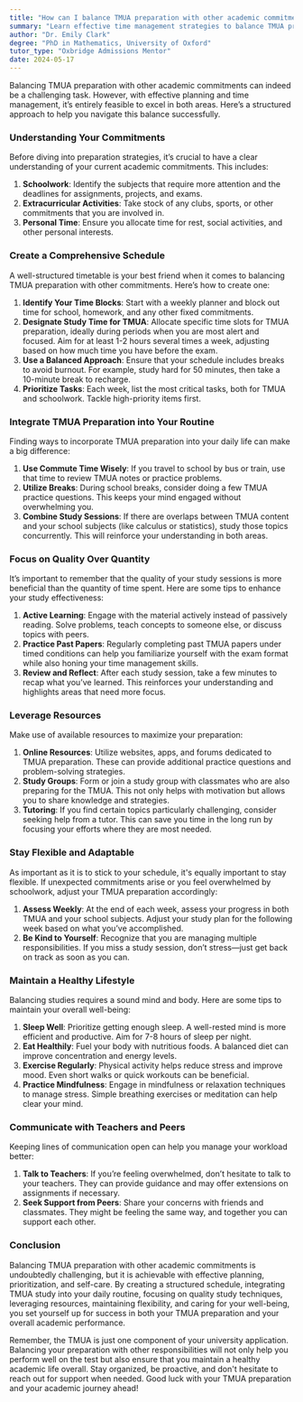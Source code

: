 ```yaml
---
title: "How can I balance TMUA preparation with other academic commitments?"
summary: "Learn effective time management strategies to balance TMUA preparation with academic commitments for success in both areas."
author: "Dr. Emily Clark"
degree: "PhD in Mathematics, University of Oxford"
tutor_type: "Oxbridge Admissions Mentor"
date: 2024-05-17
---
```


Balancing TMUA preparation with other academic commitments can indeed be a challenging task. However, with effective planning and time management, it’s entirely feasible to excel in both areas. Here’s a structured approach to help you navigate this balance successfully.

### Understanding Your Commitments

Before diving into preparation strategies, it’s crucial to have a clear understanding of your current academic commitments. This includes:

1. **Schoolwork**: Identify the subjects that require more attention and the deadlines for assignments, projects, and exams.
2. **Extracurricular Activities**: Take stock of any clubs, sports, or other commitments that you are involved in.
3. **Personal Time**: Ensure you allocate time for rest, social activities, and other personal interests. 

### Create a Comprehensive Schedule

A well-structured timetable is your best friend when it comes to balancing TMUA preparation with other commitments. Here’s how to create one:

1. **Identify Your Time Blocks**: Start with a weekly planner and block out time for school, homework, and any other fixed commitments. 
2. **Designate Study Time for TMUA**: Allocate specific time slots for TMUA preparation, ideally during periods when you are most alert and focused. Aim for at least 1-2 hours several times a week, adjusting based on how much time you have before the exam.
3. **Use a Balanced Approach**: Ensure that your schedule includes breaks to avoid burnout. For example, study hard for 50 minutes, then take a 10-minute break to recharge.
4. **Prioritize Tasks**: Each week, list the most critical tasks, both for TMUA and schoolwork. Tackle high-priority items first.

### Integrate TMUA Preparation into Your Routine

Finding ways to incorporate TMUA preparation into your daily life can make a big difference:

1. **Use Commute Time Wisely**: If you travel to school by bus or train, use that time to review TMUA notes or practice problems. 
2. **Utilize Breaks**: During school breaks, consider doing a few TMUA practice questions. This keeps your mind engaged without overwhelming you.
3. **Combine Study Sessions**: If there are overlaps between TMUA content and your school subjects (like calculus or statistics), study those topics concurrently. This will reinforce your understanding in both areas.

### Focus on Quality Over Quantity

It’s important to remember that the quality of your study sessions is more beneficial than the quantity of time spent. Here are some tips to enhance your study effectiveness:

1. **Active Learning**: Engage with the material actively instead of passively reading. Solve problems, teach concepts to someone else, or discuss topics with peers.
2. **Practice Past Papers**: Regularly completing past TMUA papers under timed conditions can help you familiarize yourself with the exam format while also honing your time management skills.
3. **Review and Reflect**: After each study session, take a few minutes to recap what you’ve learned. This reinforces your understanding and highlights areas that need more focus.

### Leverage Resources

Make use of available resources to maximize your preparation:

1. **Online Resources**: Utilize websites, apps, and forums dedicated to TMUA preparation. These can provide additional practice questions and problem-solving strategies.
2. **Study Groups**: Form or join a study group with classmates who are also preparing for the TMUA. This not only helps with motivation but allows you to share knowledge and strategies.
3. **Tutoring**: If you find certain topics particularly challenging, consider seeking help from a tutor. This can save you time in the long run by focusing your efforts where they are most needed.

### Stay Flexible and Adaptable

As important as it is to stick to your schedule, it's equally important to stay flexible. If unexpected commitments arise or you feel overwhelmed by schoolwork, adjust your TMUA preparation accordingly:

1. **Assess Weekly**: At the end of each week, assess your progress in both TMUA and your school subjects. Adjust your study plan for the following week based on what you’ve accomplished.
2. **Be Kind to Yourself**: Recognize that you are managing multiple responsibilities. If you miss a study session, don’t stress—just get back on track as soon as you can.

### Maintain a Healthy Lifestyle

Balancing studies requires a sound mind and body. Here are some tips to maintain your overall well-being:

1. **Sleep Well**: Prioritize getting enough sleep. A well-rested mind is more efficient and productive. Aim for 7-8 hours of sleep per night.
2. **Eat Healthily**: Fuel your body with nutritious foods. A balanced diet can improve concentration and energy levels.
3. **Exercise Regularly**: Physical activity helps reduce stress and improve mood. Even short walks or quick workouts can be beneficial.
4. **Practice Mindfulness**: Engage in mindfulness or relaxation techniques to manage stress. Simple breathing exercises or meditation can help clear your mind.

### Communicate with Teachers and Peers

Keeping lines of communication open can help you manage your workload better:

1. **Talk to Teachers**: If you’re feeling overwhelmed, don’t hesitate to talk to your teachers. They can provide guidance and may offer extensions on assignments if necessary.
2. **Seek Support from Peers**: Share your concerns with friends and classmates. They might be feeling the same way, and together you can support each other.

### Conclusion

Balancing TMUA preparation with other academic commitments is undoubtedly challenging, but it is achievable with effective planning, prioritization, and self-care. By creating a structured schedule, integrating TMUA study into your daily routine, focusing on quality study techniques, leveraging resources, maintaining flexibility, and caring for your well-being, you set yourself up for success in both your TMUA preparation and your overall academic performance.

Remember, the TMUA is just one component of your university application. Balancing your preparation with other responsibilities will not only help you perform well on the test but also ensure that you maintain a healthy academic life overall. Stay organized, be proactive, and don't hesitate to reach out for support when needed. Good luck with your TMUA preparation and your academic journey ahead!
    